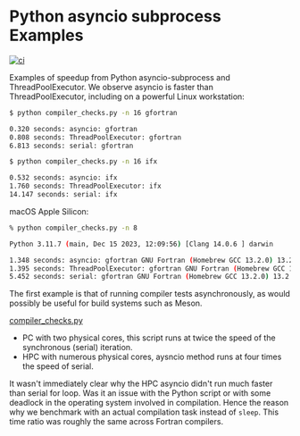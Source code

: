 # Python asyncio subprocess Examples

[![ci](https://github.com/scivision/asyncio-subprocess-examples/actions/workflows/ci.yml/badge.svg)](https://github.com/scivision/asyncio-subprocess-examples/actions/workflows/ci.yml)

Examples of speedup from Python asyncio-subprocess and ThreadPoolExecutor.
We observe asyncio is faster than ThreadPoolExecutor, including on a powerful Linux workstation:

```sh
$ python compiler_checks.py -n 16 gfortran

0.320 seconds: asyncio: gfortran
0.808 seconds: ThreadPoolExecutor: gfortran
6.813 seconds: serial: gfortran
```

```sh
$ python compiler_checks.py -n 16 ifx

0.532 seconds: asyncio: ifx
1.760 seconds: ThreadPoolExecutor: ifx
14.147 seconds: serial: ifx
```

macOS Apple Silicon:

```sh
% python compiler_checks.py -n 8

Python 3.11.7 (main, Dec 15 2023, 12:09:56) [Clang 14.0.6 ] darwin

1.348 seconds: asyncio: gfortran GNU Fortran (Homebrew GCC 13.2.0) 13.2.0
1.395 seconds: ThreadPoolExecutor: gfortran GNU Fortran (Homebrew GCC 13.2.0) 13.2.0
5.452 seconds: serial: gfortran GNU Fortran (Homebrew GCC 13.2.0) 13.2.0
```

The first example is that of running compiler tests asynchronously, as would possibly be useful for build systems such as Meson.

[compiler_checks.py](./complier_checks.py)

* PC with two physical cores, this script runs at twice the speed of the synchronous (serial) iteration.
* HPC with numerous physical cores, aysncio method runs at four times the speed of serial.

It wasn't immediately clear why the HPC asyncio didn't run much faster than serial for loop.
Was it an issue with the Python script or with some deadlock in the operating system involved in compilation. Hence the reason why we benchmark with an actual compilation task instead of `sleep`.
This time ratio was roughly the same across Fortran compilers.
